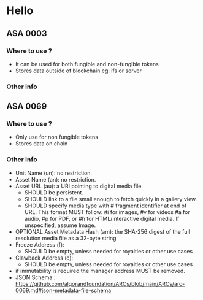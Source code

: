 # Hello
## ASA 0003
### Where to use ?
- It can be used for both fungible and non-fungible tokens
- Stores data outside of blockchain eg: ifs or server
### Other info

## ASA 0069
### Where to use ?
- Only use for non fungible tokens
- Stores data on chain
### Other info
- Unit Name (un): no restriction.
- Asset Name (an): no restriction.
- Asset URL (au): a URI pointing to digital media file.
    - SHOULD be persistent.
    - SHOULD link to a file small enough to fetch quickly in a gallery view.
    - SHOULD specify media type with # fragment identifier at end of URL. This format MUST follow: #i for images, #v for videos #a for audio, #p for PDF, or #h for HTML/interactive digital media. If unspecified, assume Image.
- OPTIONAL Asset Metadata Hash (am): the SHA-256 digest of the full resolution media file as a 32-byte string
- Freeze Address (f):
    - SHOULD be empty, unless needed for royalties or other use cases
- Clawback Address (c):
    - SHOULD be empty, unless needed for royalties or other use cases
- if immutability is required the manager address MUST be removed.
- JSON Schema : https://github.com/algorandfoundation/ARCs/blob/main/ARCs/arc-0069.md#json-metadata-file-schema
